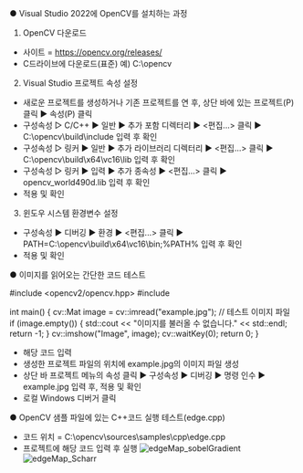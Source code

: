 ● Visual Studio 2022에 OpenCV를 설치하는 과정

1. OpenCV 다운로드 
- 사이트 = https://opencv.org/releases/
- C드라이브에 다운로드(표준) 예) C:\opencv


2. Visual Studio 프로젝트 속성 설정
- 새로운 프로젝트를 생성하거나 기존 프로젝트를 연 후, 상단 바에 있는 프로젝트(P) 클릭 ▶ 속성(P) 클릭
- 구성속성 ▷ C/C++ ▶ 일반 ▶ 추가 포함 디렉터리 ▶ <편집...> 클릭 ▶ C:\opencv\build\include 입력 후 확인
- 구성속성 ▷ 링커 ▶ 일반 ▶ 추가 라이브러리 디렉터리 ▶ <편집...> 클릭 ▶ C:\opencv\build\x64\vc16\lib 입력 후 확인
- 구성속성 ▷ 링커 ▶ 입력 ▶ 추가 종속성 ▶ <편집...> 클릭 ▶ opencv_world490d.lib 입력 후 확인
- 적용 및 확인


3. 윈도우 시스템 환경변수 설정
- 구성속성 ▶ 디버깅 ▶ 환경 ▶ <편집...> 클릭 ▶ PATH=C:\opencv\build\x64\vc16\bin;%PATH% 입력 후 확인
- 적용 및 확인



● 이미지를 읽어오는 간단한 코드 테스트

#include <opencv2/opencv.hpp>
#include <iostream>

int main() {
    cv::Mat image = cv::imread("example.jpg"); // 테스트 이미지 파일
    if (image.empty()) {
        std::cout << "이미지를 불러올 수 없습니다." << std::endl;
        return -1;
    }
    cv::imshow("Image", image);
    cv::waitKey(0);
    return 0;
}


- 해당 코드 입력
- 생성한 프로젝트 파일의 위치에 example.jpg의 이미지 파일 생성
- 상단 바 프로젝트 메뉴의 속성 클릭 ▶ 구성속성 ▶ 디버깅 ▶ 명령 인수 ▶ example.jpg 입력 후, 적용 및 확인
- 로컬 Windows 디버거 클릭



● OpenCV 샘플 파일에 있는 C++코드 실행 테스트(edge.cpp)
- 코드 위치 = C:\opencv\sources\samples\cpp\edge.cpp
- 프로젝트에 해당 코드 입력 후 실행
![edgeMap_sobelGradient](https://github.com/mingyu2020/opencv_set_for_vs_cpp/assets/127829026/b0e4e66c-2d6b-4355-ac59-51ec7d11b597)
![edgeMap_Scharr](https://github.com/mingyu2020/opencv_set_for_vs_cpp/assets/127829026/de9af8a1-ce21-4ec9-a222-580724c5b4b3)
